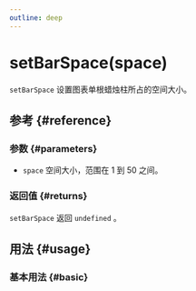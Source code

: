 ```yaml
---
outline: deep
---
```


# setBarSpace(space)
`setBarSpace` 设置图表单根蜡烛柱所占的空间大小。

## 参考 {#reference}
<!--@include: @/@views/api/references/instance/setBarSpace.md-->

### 参数 {#parameters}
- `space` 空间大小，范围在 1 到 50 之间。

### 返回值 {#returns}
`setBarSpace` 返回 `undefined` 。

## 用法 {#usage}
<script setup>
import SetBarSpace from '../../@views/api/samples/setBarSpace/index.vue'
</script>

### 基本用法 {#basic}
<SetBarSpace/>